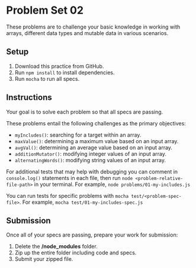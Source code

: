 # Problem Set 02

These problems are to challenge your basic knowledge in working with arrays,
different data types and mutable data in various scenarios.

## Setup

1. Download this practice from GitHub.
2. Run `npm install` to install dependencies.
3. Run `mocha` to run all specs.

## Instructions

Your goal is to solve each problem so that all specs are passing.

These problems entail the following challenges as the primary objectives:

- `myIncludes()`: searching for a target within an array.
- `maxValue()`: determining a maximum value based on an input array.
- `avgVal()`: determining an average value based on an input array.
- `additionMutator()`: modifying integer values of an input array.
- `alternatingWords()`: modifying string values of an input array.

For additional tests that may help with debugging you can comment in
`console.log()` statements in each file, then run
`node <problem-relative-file-path>` in your terminal. For example,
`node problems/01-my-includes.js`

You can run tests for specific problems with `mocha test/<problem-spec-file>`.
For example, `mocha test/01-my-includes-spec.js`

## Submission

Once all of your specs are passing, prepare your work for submission:

1. Delete the __/node_modules__ folder.
2. Zip up the entire folder including code and specs.
3. Submit your zipped file.